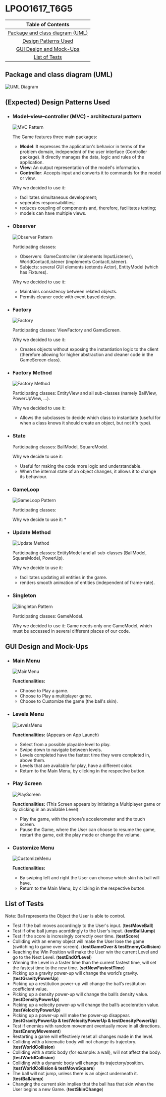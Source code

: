 # LPOO1617_T6G5

|Table of Contents|
|:---------------:|
|[Package and class diagram (UML)](#package-and-class-diagram-uml)|
|[Design Patterns Used](#expected-design-patterns-used)|
|[GUI Design and Mock-Ups](#gui-design-and-mock-ups)|
|[List of Tests](#list-of-tests)|

## Package and class diagram (UML)
![UML Diagram](https://cloud.githubusercontent.com/assets/13498941/25568250/97bd0156-2df6-11e7-89f4-447b37c0c771.png)

## (Expected) Design Patterns Used

  * ### Model–view–controller (MVC) - architectural pattern
    ![MVC Pattern](https://cloud.githubusercontent.com/assets/13498941/25565780/c646a81e-2dc5-11e7-9bbd-5a8330b1cbbf.png)
    
    The Game features three main packages:
    * **Model**: It expresses the application's behavior in terms of the problem domain, independent of the user interface (Controller package). It directly manages the data, logic and rules of the application.
    * **View**: An output representation of the model's information.
    * **Controller**: Accepts input and converts it to commands for the model or view.
   
    Why we decided to use it:
    * facilitates simultaneous development;
    * seperates responsabilities;
    * reduces coupling of components and, therefore, facilitates testing;
    * models can have multiple views.


  * ### Observer
    ![Observer Pattern](https://cloud.githubusercontent.com/assets/13498941/25565835/08738738-2dc7-11e7-96d5-9f74cb6ac843.png)
  
    Participating classes:
    * Observers: GameController (implements InputListener), WorldContactListener (implements ContactListener).
    * Subjects: several GUI elements (extends Actor), EntityModel (which has Fixtures).
  
    Why we decided to use it:
    * Maintains consistency between related objects.
    * Permits cleaner code with event based design.
  
  
  * ### Factory
    ![Factory](https://cloud.githubusercontent.com/assets/13498941/25568305/a50c0ed2-2df7-11e7-9883-cd7e08b9e3cc.png)
    
    Participating classes: ViewFactory and GameScreen.
    
    Why we decided to use it: 
    * Creates objects without exposing the instantiation logic to the client (therefore allowing for higher abstraction and cleaner code in the GameScreen class).
  
  
  * ### Factory Method
    ![Factory Method](https://cloud.githubusercontent.com/assets/13498941/25565883/fbb6c1c6-2dc7-11e7-8301-0bdbcaa90a28.png)

    Participating classes: EntityView and all sub-classes (namely BallView, PowerUpView, ...).
    
    Why we decided to use it:
    * Allows the subclasses to decide which class to instantiate (useful for when a class knows it should create an object, but not it's type).
    
    
  * ### State
  
    Participating classes: BallModel, SquareModel.
  
    Why we decide to use it:
    * Useful for making the code more logic and understandable.
    * When the internal state of an object changes, it allows it to change its behaviour.
  
  
  * ### GameLoop
    ![GameLoop Pattern](https://cloud.githubusercontent.com/assets/13498941/25568348/a44aab88-2df8-11e7-95f5-3206f001386a.png)
    
    Participating classes:
  
    Why we decide to use it:
    * 
  
  
  * ### Update Method
    ![Update Method](https://cloud.githubusercontent.com/assets/13498941/25568393/cdc324f8-2df9-11e7-9e6c-1d0823576018.png)
    
    Participating classes: EntityModel and all sub-classes (BallModel, SquareModel, PowerUp).
  
    Why we decide to use it:
    * facilitates updating all entities in the game. 
    * renders smooth animation of entities (independent of frame-rate).
  
  
  * ### Singleton
    ![Singleton Pattern](https://cloud.githubusercontent.com/assets/13498941/25568510/4ef3037a-2dfc-11e7-9a61-9559406e8a4a.png)
  
    Participating classes: GameModel.
    
    Why we decided to use it: Game needs only one GameModel, which must be accessed in several different places of our code.
  
    
## GUI Design and Mock-Ups

  * ### Main Menu
    ![MainMenu](http://imgur.com/tJOtAo2.png)

    **Functionalities:**
    * Choose to Play a game.
    * Choose to Play a multiplayer game.
    * Choose to Customize the game (the ball's skin).

  
  * ### Levels Menu
    ![LevelsMenu](http://imgur.com/IxRENwS.png)
  
    **Functionalities:**
    (Appears on App Launch)
    *	Select from a possible playable level to play.
    *	Swipe down to navigate between levels.
    *	Levels completed have the fastest time they were completed in, above them.
    *	Levels that are available for play, have a different color.
    *	Return to the Main Menu, by clicking in the respective button.

  
  * ### Play Screen
    ![PlayScreen](http://imgur.com/QVstH0g.png)
 
    **Functionalities:**
    (This Screen appears by initiating a Multiplayer game or by clicking in an available Level)
    *	Play the game, with the phone’s accelerometer and the touch screen.
    *	Pause the Game, where the User can choose to resume the game, restart the game, exit the play mode or change the volume.

  
  * ### Customize Menu
    ![CustomizeMenu](http://imgur.com/FdSkxPV.png)
  
    **Functionalities:**
    *	By swiping left and right the User can choose which skin his ball will have.
    *	Return to the Main Menu, by clicking in the respective button.

 
## List of Tests

Note: Ball represents the Object the User is able to control.

* Test if the ball moves accordingly to the User's input. (**testMoveBall**)
* Test if othe ball jumps acorddingly to the User's input. (**testBallJump**)
* Test if the score is incresingly correctly over time. (**testScore**)
* Colliding with an enemy object will make the User lose the game (switching to game over screen). (**testGameOver & testEnemyCollision**)
* Reaching the Win Position will make the User win the current Level and go to the Next Level. (**testEndOfLevel**)
* Winning the Level in a faster time than the current fastest time, will set the fastest time to the new time. (**setNewFastestTime**)
* Picking up a gravity power-up will change the world’s gravity.(**testGravityPowerUp**)
* Picking up a restitution power-up will change the ball’s restitution coefficient value.
* Picking up a density power-up will change the ball’s density value. (**testDensityPowerUp**)
* Picking up a velocity power-up will change the ball’s acceleration value. (**testVelocityPowerUp**)
* Picking up a power-up will make the power-up disappear.(**testGravityPowerUp & testVelocityPowerUp & testDensityPowerUp**)
* Test if enemies with random movement eventually move in all directions. (**testEnemyMovement**)
* Restarting a game will effectively reset all changes made in the level.
* Colliding with a kinematic body will not change its trajectory. (**testWorldCollision**)
* Colliding with a static body (for example: a wall), will not affect the body. (**testWorldCollision**)
* Colliding with a dynamic body will change its trajectory/position. (**testWorldCollision & testMoveSquare**)
* The ball will not jump, unless there is an object underneath it. (**testBallJump**)
* Changing the current skin implies that the ball has that skin when the User begins a new Game. (**testSkinChange**)
